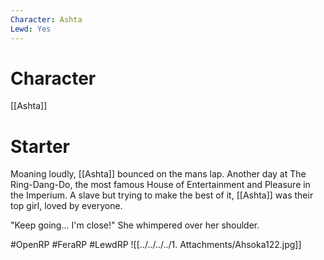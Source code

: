 ```yaml
---
Character: Ashta
Lewd: Yes
---
```

# Character
[[Ashta]]

# Starter
Moaning loudly, [[Ashta]] bounced on the mans lap. Another day at The Ring-Dang-Do, the most famous House of Entertainment and Pleasure in the Imperium. A slave but trying to make the best of it, [[Ashta]] was their top girl, loved by everyone.

"Keep going... I'm close!" She whimpered over her shoulder.

#OpenRP #FeraRP #LewdRP 
![[../../../../1. Attachments/Ahsoka122.jpg]]